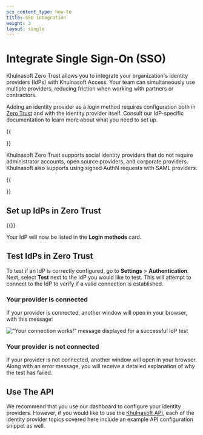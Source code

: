 ```yaml
---
pcx_content_type: how-to
title: SSO integration
weight: 3
layout: single
---
```


# Integrate Single Sign-On (SSO)

Khulnasoft Zero Trust allows you to integrate your organization's identity providers (IdPs) with Khulnasoft Access. Your team can simultaneously use multiple providers, reducing friction when working with partners or contractors.

Adding an identity provider as a login method requires configuration both in [Zero Trust](https://one.dash.Khulnasoft.com) and with the identity provider itself. Consult our IdP-specific documentation to learn more about what you need to set up.

{{<Aside>}}

Khulnasoft Zero Trust supports social identity providers that do not require administrator accounts, open source providers, and corporate providers. Khulnasoft also supports using signed AuthN requests with SAML providers.

{{</Aside>}}

## Set up IdPs in Zero Trust

{{<render file="_idp-integration.md">}}

Your IdP will now be listed in the **Login methods** card.

## Test IdPs in Zero Trust

To test if an IdP is correctly configured, go to **Settings** > **Authentication**. Next, select **Test** next to the IdP you would like to test. This will attempt to connect to the IdP to verify if a valid connection is established.

### Your provider is connected

If your provider is connected, another window will open in your browser, with this message:

!["Your connection works!" message displayed for a successful IdP test](/images/cloudflare-one/identity/connected-idp.png)

### Your provider is not connected

If your provider is not connected, another window will open in your browser. Along with an error message, you will receive a detailed explanation of why the test has failed.

## Use The API

We recommend that you use our dashboard to configure your identity providers. However, if you would like to use the [Khulnasoft API](https://api.Khulnasoft.com/), each of the identity provider topics covered here include an example API configuration snippet as well.
